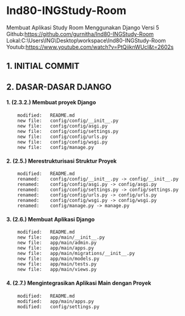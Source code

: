 # Ind80-INGStudy-Room
Membuat Aplikasi Study Room Menggunakan Django Versi 5
Github:https://github.com/gurnitha/Ind80-INGStudy-Room
Lokal:C:\Users\ING\Desktop\workspace\Ind80-INGStudy-Room
Youtub:https://www.youtube.com/watch?v=PtQiiknWUcI&t=2602s


## 1. INITIAL COMMIT

## 2. DASAR-DASAR DJANGO

#### 1. (2.3.2.) Membuat proyek Django

        modified:   README.md
        new file:   config/config/__init__.py
        new file:   config/config/asgi.py
        new file:   config/config/settings.py
        new file:   config/config/urls.py
        new file:   config/config/wsgi.py
        new file:   config/manage.py

#### 2. (2.5.) Merestrukturisasi Struktur Proyek

        modified:   README.md
        renamed:    config/config/__init__.py -> config/__init__.py
        renamed:    config/config/asgi.py -> config/asgi.py
        renamed:    config/config/settings.py -> config/settings.py
        renamed:    config/config/urls.py -> config/urls.py
        renamed:    config/config/wsgi.py -> config/wsgi.py
        renamed:    config/manage.py -> manage.py

#### 3. (2.6.) Membuat Aplikasi Django

        modified:   README.md
        new file:   app/main/__init__.py
        new file:   app/main/admin.py
        new file:   app/main/apps.py
        new file:   app/main/migrations/__init__.py
        new file:   app/main/models.py
        new file:   app/main/tests.py
        new file:   app/main/views.py

#### 4. (2.7.) Mengintegrasikan Aplikasi Main dengan Proyek

        modified:   README.md
        modified:   app/main/apps.py
        modified:   config/settings.py